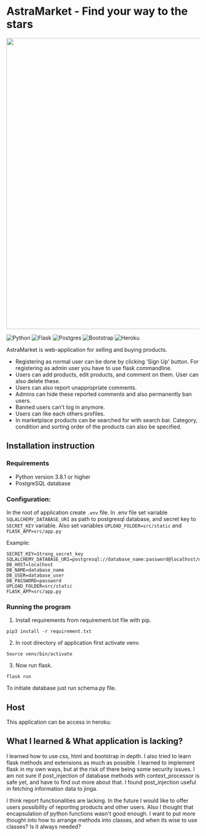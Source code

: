 # AstraMarket - Find your way to the stars

<img src="https://images.unsplash.com/photo-1534447677768-be436bb09401?ixlib=rb-1.2.1&ixid=MnwxMjA3fDB8MHxwaG90by1wYWdlfHx8fGVufDB8fHx8&auto=format&fit=crop&w=1194&q=80" width="760"> 

![Python](https://img.shields.io/badge/python-3670A0?style=for-the-badge&logo=python&logoColor=ffdd54) ![Flask](https://img.shields.io/badge/flask-%23000.svg?style=for-the-badge&logo=flask&logoColor=white) ![Postgres](https://img.shields.io/badge/postgres-%23316192.svg?style=for-the-badge&logo=postgresql&logoColor=white) ![Bootstrap](https://img.shields.io/badge/bootstrap-%23563D7C.svg?style=for-the-badge&logo=bootstrap&logoColor=white)
![Heroku](https://img.shields.io/badge/heroku-%23430098.svg?style=for-the-badge&logo=heroku&logoColor=white)


AstraMarket is web-application for selling and buying products.
* Registering as normal user can be done by clicking 'Sign Up' button. For registering as admin user you have to use flask commandline.
* Users can add products, edit products, and comment on them. User can also delete these.
* Users can also report unappropriate comments.
* Admins can hide these reported comments and also permanently ban users. 
* Banned users can't log in anymore.
* Users can like each others profiles.
* In marketplace products can be searched for with search bar. Category, condition and sorting order of the products can also be specified.

## Installation instruction

### Requirements

* Python version 3.8.1 or higher
* PostgreSQL database

### Configuration:

In the root of application create `.env` file. 
In .env file set variable `SQLALCHEMY_DATABASE_URI` as path to postgresql database, and secret key to `SECRET_KEY` variable.
Also set variables `UPLOAD_FOLDER=src/static` and `FLASK_APP=src/app.py`

Example:
```
SECRET_KEY=Strong_secret_key
SQLALCHEMY_DATABASE_URI=postgresql://database_name:password@localhost/database_user
DB_HOST=localhost
DB_NAME=database_name
DB_USER=database_user
DB_PASSWORD=password
UPLOAD_FOLDER=src/static
FLASK_APP=src/app.py
```

### Running the program

1. Install requirements from requirement.txt file with pip.
```
pip3 install -r requirement.txt
```
2. In root directory of application first activate venv.
```
Source venv/bin/activate
```
3. Now run flask.
```
flask run
```

To initiate database just run schema.py file.

## Host

This application can be access in heroku:


## What I learned & What application is lacking?

I learned how to use css, html and bootstrap in depth. I also tried to learn flask methods and extensions as much as possible. I learned to implement flask in my own ways, but at the risk of there being some security issues. I am not sure if post_injection of database methods with context_processor is safe yet, and have to find out more about that. I found post_injection useful in fetching information data to jinga.

I think report functionalities are lacking. In the future I would like to offer users possibility of reporting products and other users. Also I thought that encapsulation of python functions wasn't good enough. I want to put more thought into how to arrange methods into classes, and when its wise to use classes? Is it always needed?
